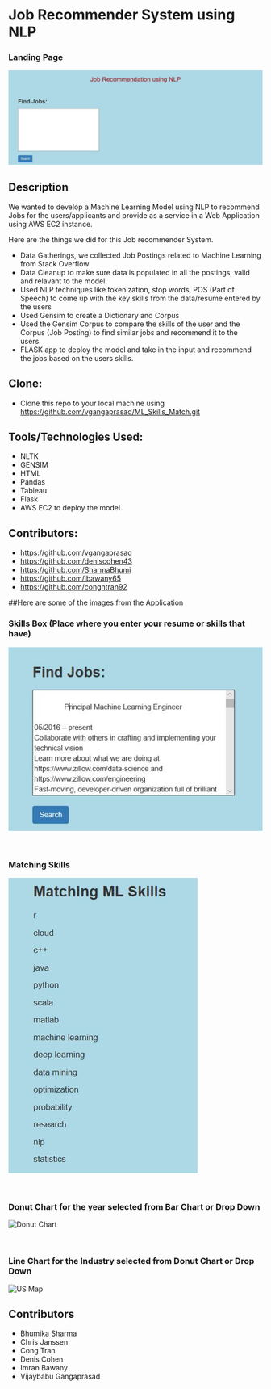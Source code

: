 # Job Recommender System using NLP 

### Landing Page
![Landing Page](Images/01_landing_page.JPG)


## Description
We wanted to develop a Machine Learning Model using NLP to recommend Jobs for the users/applicants and provide as a service in a Web Application using AWS EC2 instance.

Here are the things we did for this Job recommender System.

- Data Gatherings, we collected Job Postings related to Machine Learning from Stack Overflow.
- Data Cleanup to make sure data is populated in all the postings, valid and relavant to the model.
- Used NLP techniques like tokenization, stop words, POS (Part of Speech) to come up with the key skills from the data/resume entered by 
  the users
- Used Gensim to create a Dictionary and Corpus
- Used the Gensim Corpus to compare the skills of the user and the Corpus (Job Posting) to find similar jobs and recommend it to the  
  users.
- FLASK app to deploy the model and take in the input and recommend the jobs based on the users skills.

## Clone:
* Clone this repo to your local machine using  https://github.com/vgangaprasad/ML_Skills_Match.git

## Tools/Technologies Used:
* NLTK
* GENSIM
* HTML
* Pandas
* Tableau
* Flask
* AWS EC2 to deploy the model.


## Contributors:
* https://github.com/vgangaprasad
* https://github.com/deniscohen43
* https://github.com/SharmaBhumi
* https://github.com/ibawany65 
* https://github.com/congntran92


##Here are some of the images from the Application

### Skills Box (Place where you enter your resume or skills that have)
![Skills Box](Images/02_data(resume)_in_text_box.JPG)

<br>

### Matching Skills
![Matching Skills](Images/03_matching_skills.JPG)

<br>

### Donut Chart for the year selected from Bar Chart or Drop Down
![Donut Chart](images/04-DonutChart.JPG)

<br>

### Line Chart for the Industry selected from Donut Chart or Drop Down
![US Map](images/05-LineChart.JPG)


## Contributors

-	Bhumika Sharma
-	Chris Janssen
-	Cong Tran
- Denis Cohen
-	Imran Bawany
-	Vijaybabu Gangaprasad

